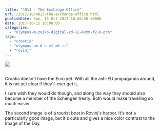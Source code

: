 ```yaml
---
title: "4013 - The Exchange Office"
url: /2017/10/4013-the-exchange-office.html
publishDate: Sun, 15 Oct 2017 18:00:00 +0000
date: 2017-10-15 20:00:00
categories: 
  - "olympus-m-zuiko-digital-ed-12-40mm-f2-8-pro"
tags: 
  - "croatia"
  - "olympus-om-d-e-m1-mk-ii"
  - "rovinj"
---
```

<div class="container">
<div class="center"><a target="_blank" href="https://d25zfm9zpd7gm5.cloudfront.net/1200x1200/2017/20170401_152001_lr.jpg"><img class="webfeedsFeaturedVisual" src="https://d25zfm9zpd7gm5.cloudfront.net/0600x0600/2017/20170401_152001_lr.jpg" /></a></div>
</div>
<br />

Croatia doesn't have the Euro yet. With all the anti-EU propaganda around, it is not yet clear if they'll ever get it.

<a target="_blank" href="https://d25zfm9zpd7gm5.cloudfront.net/1200x1200/2017/20170401_155409_lr.jpg"><img style="margin: 0pt 0px 0pt 10px; float: right;" src="https://d25zfm9zpd7gm5.cloudfront.net/0150x0150/2017/20170401_155409_lr.jpg" alt="" border="0" /></a>  I sure wish they would do though, and along the way they should also become a member of the Schengen treaty. Both would make travelling so much easier.

The second image is of a tourist boat in Rovinj's harbor. It's not a particularly good image, but it's cute and gives a nice color contrast to the Image of the Day.
